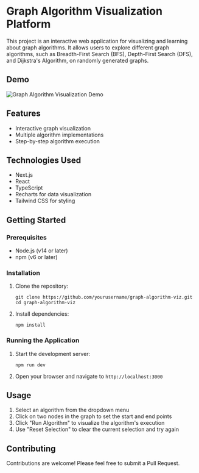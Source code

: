 # Graph Algorithm Visualization Platform

This project is an interactive web application for visualizing and learning about graph algorithms. It allows users to explore different graph algorithms, such as Breadth-First Search (BFS), Depth-First Search (DFS), and Dijkstra's Algorithm, on randomly generated graphs.

## Demo

![Graph Algorithm Visualization Demo](graph-algorithm-viz/assets/graphviz-ezgif.com-video-to-gif-converter.gif)

## Features

- Interactive graph visualization
- Multiple algorithm implementations
- Step-by-step algorithm execution

## Technologies Used

- Next.js
- React
- TypeScript
- Recharts for data visualization
- Tailwind CSS for styling

## Getting Started

### Prerequisites

- Node.js (v14 or later)
- npm (v6 or later)

### Installation

1. Clone the repository:
   ```
   git clone https://github.com/yourusername/graph-algorithm-viz.git
   cd graph-algorithm-viz
   ```

2. Install dependencies:
   ```
   npm install
   ```

### Running the Application

1. Start the development server:
   ```
   npm run dev
   ```

2. Open your browser and navigate to `http://localhost:3000`

## Usage

1. Select an algorithm from the dropdown menu
2. Click on two nodes in the graph to set the start and end points
3. Click "Run Algorithm" to visualize the algorithm's execution
4. Use "Reset Selection" to clear the current selection and try again

## Contributing

Contributions are welcome! Please feel free to submit a Pull Request.

